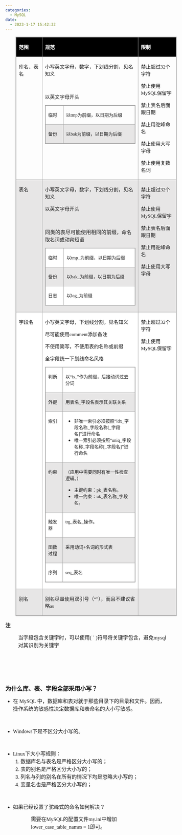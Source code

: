 ```yaml
---
categories:
  - MySQL
date:
  - 2023-1-17 15:42:32
---
```


<table summary="" cellspacing="0"
    style="border-collapse:collapse; border-color:#a3a3a3; border-style:solid; border-width:1px; margin-left:32px"
    class=" cke_show_border">
    <tbody>
        <tr>
            <td
                style="background-color:black; border-bottom:1px solid #a3a3a3; border-left:1px solid #a3a3a3; border-right:1px solid #a3a3a3; border-top:1px solid #a3a3a3; vertical-align:top; width:1.2423in">
                <p><span style="font-size:11.5pt"><span style="font-family:&quot;Microsoft YaHei UI&quot;"><span
                                style="color:white"><strong>范围</strong></span></span></span></p>
            </td>
            <td
                style="background-color:black; border-bottom:1px solid #a3a3a3; border-left:1px solid #a3a3a3; border-right:1px solid #a3a3a3; border-top:1px solid #a3a3a3; vertical-align:top; width:5.3916in">
                <p><span style="font-size:11.5pt"><span style="font-family:&quot;Microsoft YaHei UI&quot;"><span
                                style="color:white"><strong>规范</strong></span></span></span></p>
            </td>
            <td
                style="background-color:black; border-bottom:1px solid #a3a3a3; border-left:1px solid #a3a3a3; border-right:1px solid #a3a3a3; border-top:1px solid #a3a3a3; vertical-align:top; width:1.8833in">
                <p><span style="font-size:11.5pt"><span style="font-family:&quot;Microsoft YaHei UI&quot;"><span
                                style="color:white"><strong>限制</strong></span></span></span></p>
            </td>
        </tr>
        <tr>
            <td
                style="border-bottom:1px solid #a3a3a3; border-left:1px solid #a3a3a3; border-right:1px solid #a3a3a3; border-top:1px solid #a3a3a3; vertical-align:top; width:1.2423in">
                <p><span style="font-size:11.5pt"><span
                            style="font-family:&quot;Microsoft YaHei UI&quot;">库名、表名</span></span></p>
            </td>
            <td
                style="border-bottom:1px solid #a3a3a3; border-left:1px solid #a3a3a3; border-right:1px solid #a3a3a3; border-top:1px solid #a3a3a3; vertical-align:top; width:5.4736in">
                <p><span style="font-size:11.5pt"><span
                            style="font-family:&quot;Microsoft YaHei UI&quot;">小写英文字母，数字，下划线分割，见名知义</span></span></p>
                <p><span style="font-size:11.5pt"><span
                            style="font-family:&quot;Microsoft YaHei UI&quot;">&nbsp;</span></span></p>
                <p><span style="font-size:11.5pt"><span
                            style="font-family:&quot;Microsoft YaHei UI&quot;">以英文字母开头</span></span></p>
                <table summary="" cellspacing="0"
                    style="border-collapse:collapse; border-color:#a3a3a3; border-style:solid; border-width:1px"
                    class=" cke_show_border">
                    <tbody>
                        <tr>
                            <td
                                style="border-bottom:1px solid #a3a3a3; border-left:1px solid #a3a3a3; border-right:1px solid #a3a3a3; border-top:1px solid #a3a3a3; vertical-align:top; width:.734in">
                                <p><span style="font-size:10.5pt"><span
                                            style="font-family:&quot;Microsoft YaHei UI&quot;">临时</span></span></p>
                            </td>
                            <td
                                style="border-bottom:1px solid #a3a3a3; border-left:1px solid #a3a3a3; border-right:1px solid #a3a3a3; border-top:1px solid #a3a3a3; vertical-align:top; width:4.4937in">
                                <p><span style="font-size:10.5pt"><span
                                            style="font-family:&quot;Microsoft YaHei UI&quot;">以</span><span
                                            style="font-family:&quot;Comic Sans MS&quot;">tmp</span><span
                                            style="font-family:&quot;Microsoft YaHei UI&quot;">为前缀，以日期为后缀</span></span>
                                </p>
                            </td>
                        </tr>
                        <tr>
                            <td
                                style="background-color:#e7e6e6; border-bottom:1px solid #a3a3a3; border-left:1px solid #a3a3a3; border-right:1px solid #a3a3a3; border-top:1px solid #a3a3a3; vertical-align:top; width:.734in">
                                <p><span style="font-size:10.5pt"><span
                                            style="font-family:&quot;Microsoft YaHei UI&quot;">备份</span></span></p>
                            </td>
                            <td
                                style="background-color:#e7e6e6; border-bottom:1px solid #a3a3a3; border-left:1px solid #a3a3a3; border-right:1px solid #a3a3a3; border-top:1px solid #a3a3a3; vertical-align:top; width:4.4937in">
                                <p><span style="font-size:10.5pt"><span
                                            style="font-family:&quot;Microsoft YaHei UI&quot;">以</span><span
                                            style="font-family:&quot;Comic Sans MS&quot;">bak</span><span
                                            style="font-family:&quot;Microsoft YaHei UI&quot;">为前缀，以日期为后缀</span></span>
                                </p>
                            </td>
                        </tr>
                    </tbody>
                </table>
            </td>
            <td
                style="border-bottom:1px solid #a3a3a3; border-left:1px solid #a3a3a3; border-right:1px solid #a3a3a3; border-top:1px solid #a3a3a3; vertical-align:top; width:1.9111in">
                <p><span style="font-size:11.5pt"><span
                            style="font-family:&quot;Microsoft YaHei UI&quot;">禁止超过</span><span
                            style="font-family:&quot;Comic Sans MS&quot;">32</span><span
                            style="font-family:&quot;Microsoft YaHei UI&quot;">个字符</span></span></p>
                <p><span style="font-size:11.5pt"><span
                            style="font-family:&quot;Microsoft YaHei UI&quot;">禁止使用</span><span
                            style="font-family:&quot;Comic Sans MS&quot;">MySQL</span><span
                            style="font-family:&quot;Microsoft YaHei UI&quot;">保留字</span></span></p>
                <p><span style="font-size:11.5pt"><span
                            style="font-family:&quot;Microsoft YaHei UI&quot;">禁止表名后面跟日期</span></span></p>
                <p><span style="font-size:11.5pt"><span
                            style="font-family:&quot;Microsoft YaHei UI&quot;">禁止用驼峰命名</span></span></p>
                <p><span style="font-size:11.5pt"><span
                            style="font-family:&quot;Microsoft YaHei UI&quot;">禁止使用大写字母</span></span></p>
                <p><span style="font-size:11.5pt"><span
                            style="font-family:&quot;Microsoft YaHei UI&quot;">禁止使用复数名词</span></span></p>
            </td>
        </tr>
        <tr>
            <td
                style="background-color:#e7e6e6; border-bottom:1px solid #a3a3a3; border-left:1px solid #a3a3a3; border-right:1px solid #a3a3a3; border-top:1px solid #a3a3a3; vertical-align:top; width:1.2423in">
                <p><span style="font-size:11.5pt"><span
                            style="font-family:&quot;Microsoft YaHei UI&quot;">表名</span></span></p>
            </td>
            <td
                style="background-color:#e7e6e6; border-bottom:1px solid #a3a3a3; border-left:1px solid #a3a3a3; border-right:1px solid #a3a3a3; border-top:1px solid #a3a3a3; vertical-align:top; width:5.4569in">
                <p><span style="font-size:11.5pt"><span
                            style="font-family:&quot;Microsoft YaHei UI&quot;">小写英文字母，数字，下划线分割，见名知义</span></span></p>
                <p><span style="font-size:11.5pt"><span
                            style="font-family:&quot;Microsoft YaHei UI&quot;">以英文字母开头</span></span></p>
                <p><span style="font-size:11.5pt"><span
                            style="font-family:&quot;Microsoft YaHei UI&quot;">&nbsp;</span></span></p>
                <p><span style="font-family:&quot;Microsoft YaHei UI&quot;"><span
                            style="font-size:12.0pt">同类的表尽可能使用相同的前缀，</span><span
                            style="font-size:11.5pt">命名取名词或动宾短语</span></span></p>
                <table summary="" cellspacing="0"
                    style="border-collapse:collapse; border-color:#a3a3a3; border-style:solid; border-width:1px"
                    class=" cke_show_border">
                    <tbody>
                        <tr>
                            <td
                                style="background-color:white; border-bottom:1px solid #a3a3a3; border-left:1px solid #a3a3a3; border-right:1px solid #a3a3a3; border-top:1px solid #a3a3a3; vertical-align:top; width:.7673in">
                                <p><span style="font-size:10.5pt"><span
                                            style="font-family:&quot;Microsoft YaHei UI&quot;">临时</span></span></p>
                            </td>
                            <td
                                style="background-color:white; border-bottom:1px solid #a3a3a3; border-left:1px solid #a3a3a3; border-right:1px solid #a3a3a3; border-top:1px solid #a3a3a3; vertical-align:top; width:4.4437in">
                                <p><span style="font-size:10.5pt"><span
                                            style="font-family:&quot;Microsoft YaHei UI&quot;">以</span><span
                                            style="font-family:&quot;Comic Sans MS&quot;">tmp</span><span
                                            style="font-family:&quot;Comic Sans MS&quot;">_</span><span
                                            style="font-family:&quot;Microsoft YaHei UI&quot;">为前缀，以日期为后缀</span></span>
                                </p>
                            </td>
                        </tr>
                        <tr>
                            <td
                                style="background-color:#e7e6e6; border-bottom:1px solid #a3a3a3; border-left:1px solid #a3a3a3; border-right:1px solid #a3a3a3; border-top:1px solid #a3a3a3; vertical-align:top; width:.7673in">
                                <p><span style="font-size:10.5pt"><span
                                            style="font-family:&quot;Microsoft YaHei UI&quot;">备份</span></span></p>
                            </td>
                            <td
                                style="background-color:#e7e6e6; border-bottom:1px solid #a3a3a3; border-left:1px solid #a3a3a3; border-right:1px solid #a3a3a3; border-top:1px solid #a3a3a3; vertical-align:top; width:4.4437in">
                                <p><span style="font-size:10.5pt"><span
                                            style="font-family:&quot;Microsoft YaHei UI&quot;">以</span><span
                                            style="font-family:&quot;Comic Sans MS&quot;">bak</span><span
                                            style="font-family:&quot;Comic Sans MS&quot;">_</span><span
                                            style="font-family:&quot;Microsoft YaHei UI&quot;">为前缀，以日期为后缀</span></span>
                                </p>
                            </td>
                        </tr>
                        <tr>
                            <td
                                style="background-color:white; border-bottom:1px solid #a3a3a3; border-left:1px solid #a3a3a3; border-right:1px solid #a3a3a3; border-top:1px solid #a3a3a3; vertical-align:top; width:.7673in">
                                <p><span style="font-size:10.5pt"><span
                                            style="font-family:&quot;Microsoft YaHei UI&quot;">日志</span></span></p>
                            </td>
                            <td
                                style="background-color:white; border-bottom:1px solid #a3a3a3; border-left:1px solid #a3a3a3; border-right:1px solid #a3a3a3; border-top:1px solid #a3a3a3; vertical-align:top; width:4.4437in">
                                <p><span style="font-size:10.5pt"><span
                                            style="font-family:&quot;Microsoft YaHei UI&quot;">以</span><span
                                            style="font-family:&quot;Comic Sans MS&quot;">log_</span><span
                                            style="font-family:&quot;Microsoft YaHei UI&quot;">为前缀</span></span></p>
                            </td>
                        </tr>
                    </tbody>
                </table>
            </td>
            <td
                style="background-color:#e7e6e6; border-bottom:1px solid #a3a3a3; border-left:1px solid #a3a3a3; border-right:1px solid #a3a3a3; border-top:1px solid #a3a3a3; vertical-align:top; width:1.9111in">
                <p><span style="font-size:11.5pt"><span
                            style="font-family:&quot;Microsoft YaHei UI&quot;">禁止超过</span><span
                            style="font-family:&quot;Comic Sans MS&quot;">32</span><span
                            style="font-family:&quot;Microsoft YaHei UI&quot;">个字符</span></span></p>
                <p><span style="font-size:11.5pt"><span
                            style="font-family:&quot;Microsoft YaHei UI&quot;">禁止使用</span><span
                            style="font-family:&quot;Comic Sans MS&quot;">MySQL</span><span
                            style="font-family:&quot;Microsoft YaHei UI&quot;">保留字</span></span></p>
                <p><span style="font-size:11.5pt"><span
                            style="font-family:&quot;Microsoft YaHei UI&quot;">禁止表名后面跟日期</span></span></p>
                <p><span style="font-size:11.5pt"><span
                            style="font-family:&quot;Microsoft YaHei UI&quot;">禁止用驼峰命名</span></span></p>
                <p><span style="font-size:11.5pt"><span
                            style="font-family:&quot;Microsoft YaHei UI&quot;">禁止使用大写字母</span></span></p>
            </td>
        </tr>
        <tr>
            <td
                style="background-color:white; border-bottom:1px solid #a3a3a3; border-left:1px solid #a3a3a3; border-right:1px solid #a3a3a3; border-top:1px solid #a3a3a3; vertical-align:top; width:1.2423in">
                <p><span style="font-size:11.5pt"><span
                            style="font-family:&quot;Microsoft YaHei UI&quot;">字段名</span></span></p>
            </td>
            <td
                style="background-color:white; border-bottom:1px solid #a3a3a3; border-left:1px solid #a3a3a3; border-right:1px solid #a3a3a3; border-top:1px solid #a3a3a3; vertical-align:top; width:5.4486in">
                <p><span style="font-size:11.5pt"><span
                            style="font-family:&quot;Microsoft YaHei UI&quot;">小写英文字母，下划线分割，见名知义</span></span></p>
                <p><span style="font-size:11.5pt"><span
                            style="font-family:&quot;Microsoft YaHei UI&quot;">尽可能使用</span><span
                            style="font-family:&quot;Comic Sans MS&quot;">comment</span><span
                            style="font-family:&quot;Microsoft YaHei UI&quot;">添加备注</span></span></p>
                <p><span style="font-size:11.5pt"><span
                            style="font-family:&quot;Microsoft YaHei UI&quot;">不使用简写，不使用表的名称或前缀</span></span></p>
                <p><span style="font-size:11.5pt"><span
                            style="font-family:&quot;Microsoft YaHei UI&quot;">全字段统一下划线命名风格</span></span></p>
                <table summary="" cellspacing="0"
                    style="border-collapse:collapse; border-color:#a3a3a3; border-style:solid; border-width:1px"
                    class=" cke_show_border">
                    <tbody>
                        <tr>
                            <td
                                style="border-bottom:1px solid #a3a3a3; border-left:1px solid #a3a3a3; border-right:1px solid #a3a3a3; border-top:1px solid #a3a3a3; vertical-align:top; width:.8006in">
                                <p><span style="font-size:10.5pt"><span
                                            style="font-family:&quot;Microsoft YaHei UI&quot;">判断</span></span></p>
                            </td>
                            <td
                                style="border-bottom:1px solid #a3a3a3; border-left:1px solid #a3a3a3; border-right:1px solid #a3a3a3; border-top:1px solid #a3a3a3; vertical-align:top; width:4.402in">
                                <p><span style="font-size:10.5pt"><span
                                            style="font-family:&quot;Microsoft YaHei UI&quot;">以</span><span
                                            style="font-family:&quot;Comic Sans MS&quot;">“is_”</span><span
                                            style="font-family:&quot;Microsoft YaHei UI&quot;">作为前缀，后接动词过去分词</span></span>
                                </p>
                            </td>
                        </tr>
                        <tr>
                            <td
                                style="background-color:#e7e6e6; border-bottom:1px solid #a3a3a3; border-left:1px solid #a3a3a3; border-right:1px solid #a3a3a3; border-top:1px solid #a3a3a3; vertical-align:top; width:.8006in">
                                <p><span style="font-size:10.5pt"><span
                                            style="font-family:&quot;Microsoft YaHei UI&quot;">外键</span></span></p>
                            </td>
                            <td
                                style="background-color:#e7e6e6; border-bottom:1px solid #a3a3a3; border-left:1px solid #a3a3a3; border-right:1px solid #a3a3a3; border-top:1px solid #a3a3a3; vertical-align:top; width:4.402in">
                                <p><span style="font-size:10.5pt"><span
                                            style="font-family:&quot;Microsoft YaHei UI&quot;">用表名</span><span
                                            style="font-family:&quot;Comic Sans MS&quot;">_</span><span
                                            style="font-family:&quot;Microsoft YaHei UI&quot;">字段名表示其关联关系</span></span>
                                </p>
                            </td>
                        </tr>
                        <tr>
                            <td
                                style="border-bottom:1px solid #a3a3a3; border-left:1px solid #a3a3a3; border-right:1px solid #a3a3a3; border-top:1px solid #a3a3a3; vertical-align:top; width:.7229in">
                                <p><span style="font-size:10.5pt"><span
                                            style="font-family:&quot;Microsoft YaHei UI&quot;">索引</span></span></p>
                            </td>
                            <td
                                style="border-bottom:1px solid #a3a3a3; border-left:1px solid #a3a3a3; border-right:1px solid #a3a3a3; border-top:1px solid #a3a3a3; vertical-align:top; width:4.5173in">
                                <ul>
                                    <li><span style="font-size:10.5pt"><span
                                                style="font-family:&quot;Microsoft YaHei UI&quot;">非唯一索引必须按照</span></span><span
                                            style="font-size:10.5pt"><span
                                                style="font-family:&quot;Comic Sans MS&quot;">“idx_</span></span><span
                                            style="font-size:10.5pt"><span
                                                style="font-family:&quot;Microsoft YaHei UI&quot;">字段名称</span></span><span
                                            style="font-size:10.5pt"><span
                                                style="font-family:&quot;Comic Sans MS&quot;">_</span></span><span
                                            style="font-size:10.5pt"><span
                                                style="font-family:&quot;Microsoft YaHei UI&quot;">字段名称</span></span><span
                                            style="font-size:10.5pt"><span
                                                style="font-family:&quot;Comic Sans MS&quot;">[_</span></span><span
                                            style="font-size:10.5pt"><span
                                                style="font-family:&quot;Microsoft YaHei UI&quot;">字段名</span></span><span
                                            style="font-size:10.5pt"><span
                                                style="font-family:&quot;Comic Sans MS&quot;">]”</span></span><span
                                            style="font-size:10.5pt"><span
                                                style="font-family:&quot;Microsoft YaHei UI&quot;">进行命名</span></span>
                                    </li>
                                    <li><span style="font-size:10.5pt"><span
                                                style="font-family:&quot;Microsoft YaHei UI&quot;">唯一索引必须按照</span></span><span
                                            style="font-size:10.5pt"><span
                                                style="font-family:&quot;Comic Sans MS&quot;">“uniq_</span></span><span
                                            style="font-size:10.5pt"><span
                                                style="font-family:&quot;Microsoft YaHei UI&quot;">字段名称</span></span><span
                                            style="font-size:10.5pt"><span
                                                style="font-family:&quot;Comic Sans MS&quot;">_</span></span><span
                                            style="font-size:10.5pt"><span
                                                style="font-family:&quot;Microsoft YaHei UI&quot;">字段名称</span></span><span
                                            style="font-size:10.5pt"><span
                                                style="font-family:&quot;Comic Sans MS&quot;">[_</span></span><span
                                            style="font-size:10.5pt"><span
                                                style="font-family:&quot;Microsoft YaHei UI&quot;">字段名</span></span><span
                                            style="font-size:10.5pt"><span
                                                style="font-family:&quot;Comic Sans MS&quot;">]”</span></span><span
                                            style="font-size:10.5pt"><span
                                                style="font-family:&quot;Microsoft YaHei UI&quot;">进行命名</span></span>
                                    </li>
                                </ul>
                            </td>
                        </tr>
                        <tr>
                            <td
                                style="background-color:#e7e6e6; border-bottom:1px solid #a3a3a3; border-left:1px solid #a3a3a3; border-right:1px solid #a3a3a3; border-top:1px solid #a3a3a3; vertical-align:top; width:.7229in">
                                <p><span style="font-size:10.5pt"><span
                                            style="font-family:&quot;Microsoft YaHei UI&quot;">约束</span></span></p>
                            </td>
                            <td
                                style="background-color:#e7e6e6; border-bottom:1px solid #a3a3a3; border-left:1px solid #a3a3a3; border-right:1px solid #a3a3a3; border-top:1px solid #a3a3a3; vertical-align:top; width:4.4805in">
                                <p><span style="font-size:10.5pt"><span
                                            style="font-family:&quot;Microsoft YaHei UI&quot;">（应用中需要同时有唯一性检查逻辑。）</span></span>
                                </p>
                                <ul>
                                    <li><span style="font-size:10.5pt"><span
                                                style="font-family:&quot;Microsoft YaHei UI&quot;">主键约束：</span></span><span
                                            style="font-size:10.5pt"><span
                                                style="font-family:&quot;Comic Sans MS&quot;">pk_</span></span><span
                                            style="font-size:10.5pt"><span
                                                style="font-family:&quot;Microsoft YaHei UI&quot;">表名称。</span></span>
                                    </li>
                                    <li><span style="font-size:10.5pt"><span
                                                style="font-family:&quot;Microsoft YaHei UI&quot;">唯一约束：</span></span><span
                                            style="font-size:10.5pt"><span
                                                style="font-family:&quot;Comic Sans MS&quot;">uk_</span></span><span
                                            style="font-size:10.5pt"><span
                                                style="font-family:&quot;Microsoft YaHei UI&quot;">表名称</span></span><span
                                            style="font-size:10.5pt"><span
                                                style="font-family:&quot;Comic Sans MS&quot;">_</span></span><span
                                            style="font-size:10.5pt"><span
                                                style="font-family:&quot;Microsoft YaHei UI&quot;">字段名。</span></span>
                                    </li>
                                </ul>
                            </td>
                        </tr>
                        <tr>
                            <td
                                style="border-bottom:1px solid #a3a3a3; border-left:1px solid #a3a3a3; border-right:1px solid #a3a3a3; border-top:1px solid #a3a3a3; vertical-align:top; width:.8006in">
                                <p><span style="font-size:10.5pt"><span
                                            style="font-family:&quot;Microsoft YaHei UI&quot;">触发器</span></span></p>
                            </td>
                            <td
                                style="border-bottom:1px solid #a3a3a3; border-left:1px solid #a3a3a3; border-right:1px solid #a3a3a3; border-top:1px solid #a3a3a3; vertical-align:top; width:4.402in">
                                <p><span style="font-size:10.5pt"><span
                                            style="font-family:&quot;Comic Sans MS&quot;">trg_</span><span
                                            style="font-family:&quot;Microsoft YaHei UI&quot;">表名</span><span
                                            style="font-family:&quot;Comic Sans MS&quot;">_</span><span
                                            style="font-family:&quot;Microsoft YaHei UI&quot;">操作。</span></span></p>
                            </td>
                        </tr>
                        <tr>
                            <td
                                style="background-color:#e7e6e6; border-bottom:1px solid #a3a3a3; border-left:1px solid #a3a3a3; border-right:1px solid #a3a3a3; border-top:1px solid #a3a3a3; vertical-align:top; width:.8006in">
                                <p><span style="font-size:10.5pt"><span
                                            style="font-family:&quot;Microsoft YaHei UI&quot;">函数过程</span></span></p>
                            </td>
                            <td
                                style="background-color:#e7e6e6; border-bottom:1px solid #a3a3a3; border-left:1px solid #a3a3a3; border-right:1px solid #a3a3a3; border-top:1px solid #a3a3a3; vertical-align:top; width:4.402in">
                                <p><span style="font-size:10.5pt"><span
                                            style="font-family:&quot;Microsoft YaHei UI&quot;">采用动词</span><span
                                            style="font-family:&quot;Comic Sans MS&quot;">+</span><span
                                            style="font-family:&quot;Microsoft YaHei UI&quot;">名词的形式表</span></span></p>
                            </td>
                        </tr>
                        <tr>
                            <td
                                style="border-bottom:1px solid #a3a3a3; border-left:1px solid #a3a3a3; border-right:1px solid #a3a3a3; border-top:1px solid #a3a3a3; vertical-align:top; width:.8006in">
                                <p><span style="font-size:10.5pt"><span
                                            style="font-family:&quot;Microsoft YaHei UI&quot;">序列</span></span></p>
                            </td>
                            <td
                                style="border-bottom:1px solid #a3a3a3; border-left:1px solid #a3a3a3; border-right:1px solid #a3a3a3; border-top:1px solid #a3a3a3; vertical-align:top; width:4.402in">
                                <p><span style="font-size:10.5pt"><span
                                            style="font-family:&quot;Comic Sans MS&quot;">seq_</span><span
                                            style="font-family:&quot;Microsoft YaHei UI&quot;">表名</span></span></p>
                            </td>
                        </tr>
                    </tbody>
                </table>
            </td>
            <td
                style="background-color:white; border-bottom:1px solid #a3a3a3; border-left:1px solid #a3a3a3; border-right:1px solid #a3a3a3; border-top:1px solid #a3a3a3; vertical-align:top; width:1.9111in">
                <p><span style="font-size:11.5pt"><span
                            style="font-family:&quot;Microsoft YaHei UI&quot;">禁止超过</span><span
                            style="font-family:&quot;Comic Sans MS&quot;">32</span><span
                            style="font-family:&quot;Microsoft YaHei UI&quot;">个字符</span></span></p>
                <p><span style="font-size:11.5pt"><span
                            style="font-family:&quot;Microsoft YaHei UI&quot;">禁止使用</span><span
                            style="font-family:&quot;Comic Sans MS&quot;">MySQL</span><span
                            style="font-family:&quot;Microsoft YaHei UI&quot;">保留字</span></span></p>
            </td>
        </tr>
        <tr>
            <td
                style="background-color:#e7e6e6; border-bottom:1px solid #a3a3a3; border-left:1px solid #a3a3a3; border-right:1px solid #a3a3a3; border-top:1px solid #a3a3a3; vertical-align:top; width:1.2423in">
                <p><span style="font-size:11.5pt"><span
                            style="font-family:&quot;Microsoft YaHei UI&quot;">别名</span></span></p>
            </td>
            <td
                style="background-color:#e7e6e6; border-bottom:1px solid #a3a3a3; border-left:1px solid #a3a3a3; border-right:1px solid #a3a3a3; border-top:1px solid #a3a3a3; vertical-align:top; width:5.3916in">
                <p><span style="font-size:11.5pt"><span
                            style="font-family:&quot;Microsoft YaHei UI&quot;">别名尽量使用双引号（</span><span
                            style="font-family:&quot;Comic Sans MS&quot;">“”</span><span
                            style="font-family:&quot;Microsoft YaHei UI&quot;">），而且不建议省略</span><span
                            style="font-family:&quot;Comic Sans MS&quot;">as</span></span></p>
            </td>
            <td
                style="background-color:#e7e6e6; border-bottom:1px solid #a3a3a3; border-left:1px solid #a3a3a3; border-right:1px solid #a3a3a3; border-top:1px solid #a3a3a3; vertical-align:top; width:1.8833in">
                <p><span style="font-size:11.5pt"><span
                            style="font-family:&quot;Comic Sans MS&quot;">&nbsp;</span></span></p>
            </td>
        </tr>
    </tbody>
</table>
<p><span style="font-size:12.0pt"><span
            style="font-family:&quot;Microsoft YaHei UI&quot;"><strong>注</strong></span></span></p>
<p style="margin-left: 40px;"><span style="font-size:12.0pt"><span
            style="font-family:&quot;Microsoft YaHei UI&quot;">当字段包含关键字时，可以使用</span><span
            style="font-family:&quot;Comic Sans MS&quot;">( ` )</span><span
            style="font-family:&quot;Microsoft YaHei UI&quot;">符号将关键字包含，避免</span><span
            style="font-family:&quot;Comic Sans MS&quot;">mysql</span><span
            style="font-family:&quot;Microsoft YaHei UI&quot;">对其识别为关键字</span></span></p>
<p><span style="font-size:12.0pt"><span style="font-family:&quot;Microsoft YaHei UI&quot;">&nbsp;</span></span></p>
<p><span style="font-size:12.0pt"><span style="font-family:&quot;Comic Sans MS&quot;">&nbsp;</span></span></p>
<p><span style="font-size:12.0pt"><span style="font-family:&quot;Comic Sans MS&quot;">&nbsp;</span></span></p>
<p><span style="font-size:13.5pt"><span
            style="font-family:&quot;Microsoft YaHei UI&quot;"><strong>为什么库、表、字段全部采用小写？</strong></span></span></p>
<ul style="list-style-type:disc">
    <li><span style="font-size:12.0pt"><span style="font-family:&quot;Microsoft YaHei UI&quot;">在</span></span><span
            style="font-size:12.0pt"><span style="font-family:&quot;Comic Sans MS&quot;"> MySQL </span></span><span
            style="font-size:12.0pt"><span
                style="font-family:&quot;Microsoft YaHei UI&quot;">中，数据库和表对就于那些目录下的目录和文件。因而，操作系统的敏感性决定数据库和表命名的大小写敏感。</span></span>
    </li>
</ul>
<p><span style="font-size:12.0pt"><span style="font-family:&quot;Comic Sans MS&quot;">&nbsp;</span></span></p>
<ul style="list-style-type:disc">
    <li><span style="font-size:12.0pt"><span style="font-family:&quot;Comic Sans MS&quot;">Windows</span></span><span
            style="font-size:12.0pt"><span style="font-family:&quot;Microsoft YaHei UI&quot;">下是不区分大小写的。</span></span>
    </li>
</ul>
<p><span style="font-size:12.0pt"><span style="font-family:&quot;Microsoft YaHei UI&quot;">&nbsp;</span></span></p>
<ul style="list-style-type:disc">
    <li><span style="font-size:12.0pt"><span style="font-family:&quot;Comic Sans MS&quot;">Linux</span></span><span
            style="font-size:12.0pt"><span style="font-family:&quot;Microsoft YaHei UI&quot;">下大小写规则：</span></span>
        <ol style="list-style-type:decimal">
            <li value="1"><span style="font-size:12.0pt"><span
                        style="font-family:&quot;Microsoft YaHei UI&quot;">数据库名与表名是严格区分大小写的；</span></span></li>
            <li><span style="font-size:12.0pt"><span
                        style="font-family:&quot;Microsoft YaHei UI&quot;">表的别名是严格区分大小写的；</span></span></li>
            <li><span style="font-size:12.0pt"><span
                        style="font-family:&quot;Microsoft YaHei UI&quot;">列名与列的别名在所有的情况下均是忽略大小写的；</span></span></li>
            <li><span style="font-size:12.0pt"><span
                        style="font-family:&quot;Microsoft YaHei UI&quot;">变量名也是严格区分大小写的；</span></span></li>
        </ol>
    </li>
</ul>
<p><span style="font-size:12.0pt"><span style="font-family:&quot;Comic Sans MS&quot;">&nbsp;</span></span></p>
<ul style="list-style-type:disc">
    <li><span style="font-size:12.0pt"><span
                style="font-family:&quot;Microsoft YaHei UI&quot;">如果已经设置了驼峰式的命名如何解决？</span></span></li>
</ul>
<p style="margin-left: 80px;"><span style="font-size:12.0pt"><span
            style="font-family:&quot;Microsoft YaHei UI&quot;">需要在</span><span
            style="font-family:&quot;Comic Sans MS&quot;">MySQL</span><span
            style="font-family:&quot;Microsoft YaHei UI&quot;">的配置文件</span><span
            style="font-family:&quot;Comic Sans MS&quot;">my.ini</span><span
            style="font-family:&quot;Microsoft YaHei UI&quot;">中增加</span><span
            style="font-family:&quot;Comic Sans MS&quot;"> lower_case_table_names = 1</span><span
            style="font-family:&quot;Microsoft YaHei UI&quot;">即可。</span></span></p>
<p><span style="font-size:13.5pt"><span style="font-family:&quot;Comic Sans MS&quot;">&nbsp;</span></span></p>
